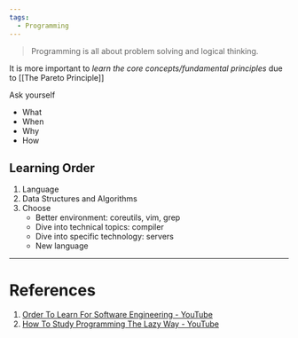 ```yaml
---
tags:
  - Programming
---
```


> Programming is all about problem solving and logical thinking.

It is more important to *learn the core concepts/fundamental principles* due to [[The Pareto Principle]]

Ask yourself
- What
- When
- Why
- How

## Learning Order
1. Language
2. Data Structures and Algorithms
3. Choose
	- Better environment: coreutils, vim, grep
	- Dive into technical topics: compiler
	- Dive into specific technology: servers
	- New language

---
# References
1. [Order To Learn For Software Engineering - YouTube](https://www.youtube.com/watch?v=qUQ2Bf4dD-k)
2. [How To Study Programming The Lazy Way - YouTube](https://www.youtube.com/watch?v=pXHnLbyDKNQ)